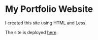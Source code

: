 # My Portfolio Website

I created this site using HTML and Less. 

The site is deployed [here](https://samirlilienfeld.com).
